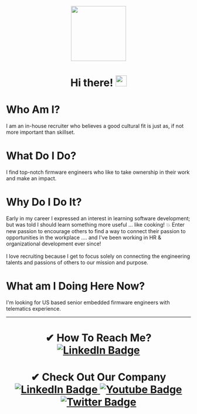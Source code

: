 <div id="header" align="center">
  <img src="https://user-images.githubusercontent.com/108841180/207477423-6f748a40-99d2-41b7-80bc-b28000df944a.jpg" width="150"/>
</div>
<h1 align="center">
  Hi there!
  <img src="https://media.giphy.com/media/hvRJCLFzcasrR4ia7z/giphy.gif" width="30px"/>
</h1>

<h1>
  Who Am I?
</h1>
I am an in-house recruiter who believes a good cultural fit is just as, if not more important than skillset.
<h1>
  What Do I Do?
</h1> 
I find top-notch firmware engineers who like to take ownership in their work and make an impact. 
<h1> 
Why Do I Do It?
</h1>       
Early in my career I expressed an interest in learning software development; but was told I should learn something more useful ... like cooking! 💥   
Enter new passion to encourage others to find a way to connect their passion to opportunities in the workplace .... and I've been working in HR & organizational development ever since!
<br> </br>
I love recruiting because I get to focus solely on connecting the engineering talents and passions of others to our mission and purpose.

<h1>
What am I Doing Here Now?
</h1>
I'm looking for US based senior embedded firmware engineers with telematics experience.

---
<h1 align="center">
 ✔ How To Reach Me?
 
 <div id="badges">
  <a href=" https://www.linkedin.com/in/darlene-fenn-5b27702">
    <img src="https://img.shields.io/badge/LinkedIn-blue?style=for-the-badge&logo=linkedin&logoColor=white" alt="LinkedIn Badge"/>
  </a>
</h1>
<h1 align="center">
 ✔ Check Out Our Company
 
  <div id="badges">
  <a href=" https://www.linkedin.com/company/positioning-universal">
    <img src="https://img.shields.io/badge/LinkedIn-blue?style=for-the-badge&logo=linkedin&logoColor=white" alt="LinkedIn Badge"/>
  </a>
    <a href=" https://www.youtube.com/@positioninguniversal4570">
    <img src="https://img.shields.io/badge/YouTube-red?style=for-the-badge&logo=youtube&logoColor=white" alt="Youtube Badge"/>
  </a>
  </a>
  <a href="hhttps://twitter.com/PositioningUniv">
    <img src="https://img.shields.io/badge/Twitter-blue?style=for-the-badge&logo=twitter&logoColor=white" alt="Twitter Badge"/>
  </a>
</div>
  

